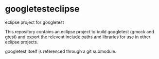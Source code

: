 # googletesteclipse
eclipse project for googletest

This repository contains an eclipse project to build googletest (gmock and gtest) and export the relevent include paths and libraries for use in other eclipse projects.

googletest itself is referenced through a git submodule.
